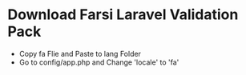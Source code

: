 # Download Farsi Laravel Validation Pack

<ul>
  <li>Copy fa Flie and Paste to lang Folder</li>
  <li>Go to config/app.php and Change 'locale' to 'fa'</li>
</ul>
